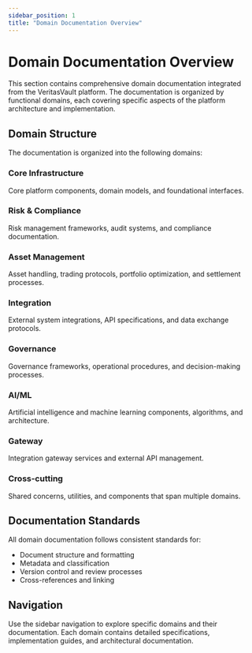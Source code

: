 ```yaml
---
sidebar_position: 1
title: "Domain Documentation Overview"
---
```


# Domain Documentation Overview

This section contains comprehensive domain documentation integrated from the VeritasVault platform. The documentation is organized by functional domains, each covering specific aspects of the platform architecture and implementation.

## Domain Structure

The documentation is organized into the following domains:

### Core Infrastructure
Core platform components, domain models, and foundational interfaces.

### Risk & Compliance
Risk management frameworks, audit systems, and compliance documentation.

### Asset Management
Asset handling, trading protocols, portfolio optimization, and settlement processes.

### Integration
External system integrations, API specifications, and data exchange protocols.

### Governance
Governance frameworks, operational procedures, and decision-making processes.

### AI/ML
Artificial intelligence and machine learning components, algorithms, and architecture.

### Gateway
Integration gateway services and external API management.

### Cross-cutting
Shared concerns, utilities, and components that span multiple domains.

## Documentation Standards

All domain documentation follows consistent standards for:
- Document structure and formatting
- Metadata and classification
- Version control and review processes
- Cross-references and linking

## Navigation

Use the sidebar navigation to explore specific domains and their documentation. Each domain contains detailed specifications, implementation guides, and architectural documentation.
